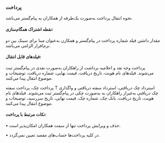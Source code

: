 ### پرداخت

نحوه انتقال پرداخت به‌صورت یک‌طرفه از همکاران به پیام‌گستر می‌باشد.

#### نقطه اشتراک همگام‌سازی:

مقدار داشتن فیلد شماره پرداخت در پیام‌گستر و همکارن به‌عنوان مبنا برای سینک بین دو نرم‌افزار الزامی می‌باشد.

#### فیلدهای قابل انتقال:

پرداخت وجه نقد و اعلامیه برداشت از راهکاران به‌صورت نقدی در پیام‌گستر ثبت می‌شوند. فیلدهای نام هویت، تاریخ دریافت، قیمت نهایی، شماره دریافت، توضیحات و موضوع انتقال پیدا می‌کنند.

پرداخت چک، پرداخت سفته T استرداد چک دریافتی، استرداد سفته دریافتی و واگذاری چک دریافتی به‌غیراز راهکاران به به‌صورت چکی در پیام‌گستر ثبت می‌شوند. فیلدهای نام هویت، تاریخ دریافت، بانک چک، شماره چک، قیمت نهایی، تاریخ سررسید، توضیحات و موضوع انتقال پیدا می‌کنند.

#### نکات مرتبط با پرداخت:

•    حذف و ویرایش پرداخت تنها از سمت همکاران امکان‌پذیر است.

•    در کلیه پرداخت‌ها حساب‌های مقصد تعیین نمی‌گردد.
